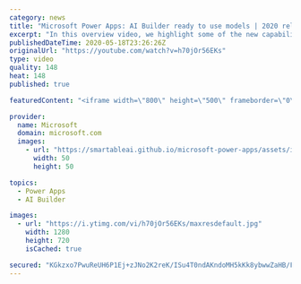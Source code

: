 ```yaml
---
category: news
title: "Microsoft Power Apps: AI Builder ready to use models | 2020 release wave 1 overview"
excerpt: "In this overview video, we highlight some of the new capabilities included in the latest update to Microsoft Power Apps, AI Builder ready to use models.     Here are the capabilities covered:   • Entity extraction helps you by identifying and extracting people, dates, places, locations, etc. from text"
publishedDateTime: 2020-05-18T23:26:26Z
originalUrl: "https://youtube.com/watch?v=h70jOr56EKs"
type: video
quality: 148
heat: 148
published: true

featuredContent: "<iframe width=\"800\" height=\"500\" frameborder=\"0\" src=\"https://www.youtube.com/embed/h70jOr56EKs\" allow=\"accelerometer; autoplay; encrypted-media; gyroscope; picture-in-picture\" allowfullscreen></iframe>"

provider:
  name: Microsoft
  domain: microsoft.com
  images:
    - url: "https://smartableai.github.io/microsoft-power-apps/assets/images/organizations/microsoft.com-50x50.jpg"
      width: 50
      height: 50

topics:
  - Power Apps
  - AI Builder

images:
  - url: "https://i.ytimg.com/vi/h70jOr56EKs/maxresdefault.jpg"
    width: 1280
    height: 720
    isCached: true

secured: "KGkzxo7PwuReUH6P1Ej+zJNo2K2reK/ISu4T0ndAKndoMH5kKk8ybwwZaHB/F15DVDiHm7s7upQoBo/01CjDM+wjI534RZ/ISbFF8z6WZCmfUy4dMrY11kf/b5yaUgXegM3LrPUvYefXznNhgqbCZjFdsDaUaGoWD7FzqzH9mw7qPy5eRa/hs9IHVjXy92+9ONqw1EVknqD++XygCk4hoUROznvyzqXztMcOIip5dAF0g8b3p07f3/0U4As195ekoMZrWpA8yP3iOX9WsXFq+ptliaO1dvhjdnJQJJlNheMJLSBX74KTVO2LVuXU/ApDtAvTykuYVgK17bdtWASZICDBFlvSgF5jTvO7Wl2ZPIfvLejS52HcoCY9y8QIK8NcZL8xwIZH7C6FFL8BpVwBP8M3u3fsQ/HZH6pAdBTzQzG4TY9sCM3TZOcKJPudiSHS;g81vsW+TlX1ZDL//d+8wVw=="
---
```


